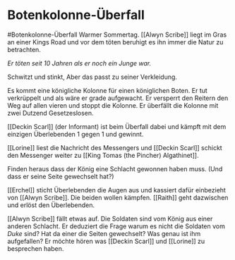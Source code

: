 # Botenkolonne-Überfall
#Botenkolonne-Überfall
Warmer Sommertag. [[Alwyn Scribe]] liegt im Gras an einer Kings Road und vor dem töten beruhigt es ihn immer die Natur zu betrachten. 

*Er töten seit 10 Jahren als er noch ein Junge war.*

Schwitzt und stinkt, Aber das passt zu seiner Verkleidung.

Es kommt eine königliche Kolonne für einen königlichen Boten. Er tut verkrüppelt und als wäre er grade aufgewacht. Er versperrt den Reitern den Weg auf allen vieren und stoppt die Kolonne. Er überfällt die Kolonne mit zwei Dutzend Gesetzeslosen.

[[Deckin Scarl]] (der Informant) ist beim Überfall dabei und kämpft mit dem einzigen Überlebenden 1 gegen 1 und gewinnt. 

[[Lorine]] liest die Nachricht des Messengers und [[Deckin Scarl]] schickt den Messenger weiter zu [[King Tomas (the Pincher) Algathinet]].

Finden heraus dass der König eine Schlacht gewonnen haben muss. (Und dass er seine Seite gewechselt hat?)

[[Erchel]] sticht Überlebenden die Augen aus und kassiert dafür einbezieht von [[Alwyn Scribe]]. Die beiden wollen kämpfen. [[Raith]] geht dazwischen und erlöst den Überlebenden. 

[[Alwyn Scribe]] fällt etwas auf. Die Soldaten sind vom König aus einer anderen Schlacht. Er deduziert die Frage warum es nicht die Soldaten vom *Duke* sind? Hat da einer die Seiten gewechselt? Was genau ist ihm aufgefallen? Er möchte hören was [[Deckin Scarl]] und [[Lorine]] zu besprechen haben.